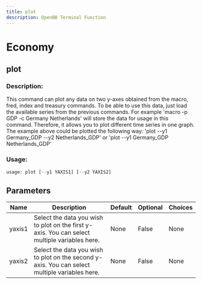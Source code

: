 ```yaml
---
title: plot
description: OpenBB Terminal Function
---
```


# Economy

## plot

### Description: 

This command can plot any data on two y-axes obtained from the macro, fred, index and treasury commands. To be able to use this data, just load the available series from the previous commands. For example 'macro -p GDP -c Germany Netherlands' will store the data for usage in this command. Therefore, it allows you to plot different time series in one graph. The example above could be plotted the following way: 'plot --y1 Germany_GDP --y2 Netherlands_GDP' or 'plot --y1 Germany_GDP Netherlands_GDP'

### Usage: 
```python
usage: plot [--y1 YAXIS1] [--y2 YAXIS2]
```

## Parameters

| Name | Description | Default | Optional | Choices |
| ---- | ----------- | ------- | -------- | ------- |
| yaxis1 | Select the data you wish to plot on the first y-axis. You can select multiple variables here. | None | False | None |
| yaxis2 | Select the data you wish to plot on the second y-axis. You can select multiple variables here. | None | False | None |


